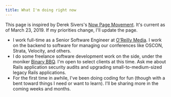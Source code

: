```yaml
---
title: What I'm doing right now
---
```


This page is inspired by Derek Sivers's [Now Page Movement](http://nownownow.com/about). It's current as of March 23, 2019. If my priorities change, I'll update the page.

- I work full-time as a Senior Software Engineer at [O'Reilly Media](https://www.oreilly.com/). I work on the backend to software for managing our conferences like OSCON, Strata, Velocity, and others.
- I do some freelance software development work on the side, under the moniker [Binary BBQ](https://binarybbq.com/). I'm open to select clients at this time. Ask me about Rails application security audits and upgrading small-to-medium-sized legacy Rails applications.
- For the first time in awhile, I've been doing coding for fun (though with a bent toward things I need or want to learn). I'll be sharing more in the coming weeks and months.
